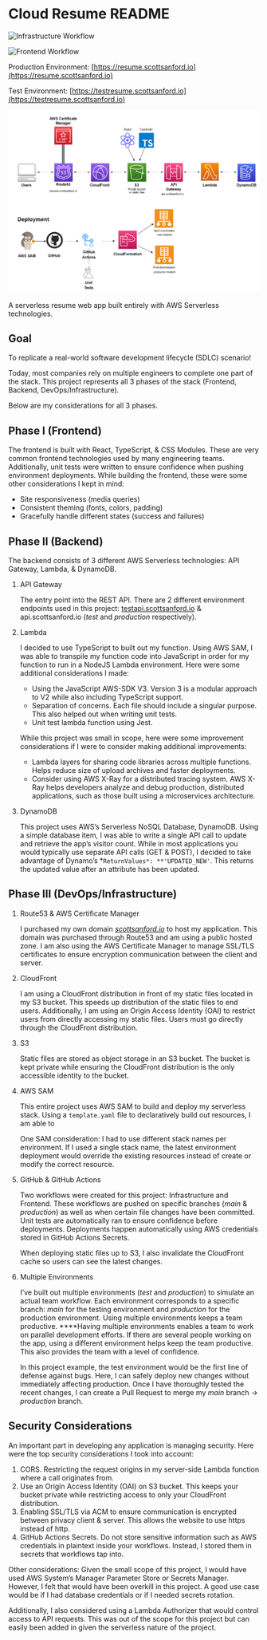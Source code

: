 # Cloud Resume README

![Infrastructure Workflow](https://github.com/ScottSanford/cloud-resume/actions/workflows/infra.yaml/badge.svg)

![Frontend Workflow](https://github.com/ScottSanford/cloud-resume/actions/workflows/frontend.yaml/badge.svg)

Production Environment: [https://resume.scottsanford.io](https://resume.scottsanford.io)

Test Environment: [https://testresume.scottsanford.io](https://testresume.scottsanford.io)

<p align="center">
  <img src="./cloud-resume-architecture.png" width="600"/>
</p>

A serverless resume web app built entirely with AWS Serverless technologies.

## Goal

To replicate a real-world software development lifecycle (SDLC) scenario!

Today, most companies rely on multiple engineers to complete one part of the stack. This project represents all 3 phases of the stack (Frontend, Backend, DevOps/Infrastructure).

Below are my considerations for all 3 phases.

## Phase I (Frontend)

The frontend is built with React, TypeScript, & CSS Modules. These are very common frontend technologies used by many engineering teams. Additionally, unit tests were written to ensure confidence when pushing environment deployments. While building the frontend, these were some other considerations I kept in mind:

- Site responsiveness (media queries)
- Consistent theming (fonts, colors, padding)
- Gracefully handle different states (success and failures)

## Phase II (Backend)

The backend consists of 3 different AWS Serverless technologies: API Gateway, Lambda, & DynamoDB.

1. API Gateway

    The entry point into the REST API. There are 2 different environment endpoints used in this project: [testapi.scottsanford.io](http://testapi.scottsanford.io) & api.scottsanford.io (*test* and *production* respectively).

2. Lambda

    I decided to use TypeScript to built out my function. Using AWS SAM, I was able to transpile my function code into JavaScript in order for my function to run in a NodeJS Lambda environment. Here were some additional considerations I made:

    - Using the JavaScript AWS-SDK V3. Version 3 is a modular approach to V2 while also including TypeScript support.
    - Separation of concerns. Each file should include a singular purpose. This also helped out when writing unit tests.
    - Unit test lambda function using Jest.

    While this project was small in scope, here were some improvement considerations if I were to consider making additional improvements:

    - Lambda layers for sharing code libraries across multiple functions. Helps reduce size of upload archives and faster deployments.
    - Consider using AWS X-Ray for a distributed tracing system. AWS X-Ray helps developers analyze and debug production, distributed applications, such as those built using a microservices architecture.
3. DynamoDB

    This project uses AWS’s Serverless NoSQL Database, DynamoDB. Using a simple database item, I was able to write a single API call to update and retrieve the app’s visitor count. While in most applications you would typically use separate API calls (GET & POST), I decided to take advantage of Dynamo’s *`ReturnValues*: **'UPDATED_NEW'`. This returns the updated value after an attribute has been updated.


## Phase III (DevOps/Infrastructure)

1. Route53 & AWS Certificate Manager

    I purchased my own domain *[scottsanford.io](http://scottsanford.io)* to host my application. This domain was purchased through Route53 and am using a public hosted zone. I am also using the AWS Certificate Manager to manage SSL/TLS certificates to ensure encryption communication between the client and server.

2. CloudFront

    I am using a CloudFront distribution in front of my static files located in my S3 bucket. This speeds up distribution of the static files to end users. Additionally, I am using an Origin Access Identity (OAI) to restrict users from directly accessing my static files. Users must go directly through the CloudFront distribution.

3. S3

    Static files are stored as object storage in an S3 bucket. The bucket is kept private while ensuring the CloudFront distribution is the only accessible identity to the bucket.

4. AWS SAM

    This entire project uses AWS SAM to build and deploy my serverless stack. Using a `template.yaml` file to declaratively build out resources, I am able to

    One SAM consideration: I had to use different stack names per environment. If I used a single stack name, the latest environment deployment would override the existing resources instead of create or modify the correct resource.

5. GitHub & GitHub Actions

    Two workflows were created for this project: Infrastructure and Frontend. These workflows are pushed on specific branches (*main* & *production*) as well as when certain file changes have been committed. Unit tests are automatically ran to ensure confidence before deployments. Deployments happen automatically using AWS credentials stored in GitHub Actions Secrets.

    When deploying static files up to S3, I also invalidate the CloudFront cache so users can see the latest changes.

6. Multiple Environments

    I’ve built out multiple environments (*test* and *production*) to simulate an actual team workflow. Each environment corresponds to a specific branch: *main* for the testing environment and *production* for the production environment. Using multiple environments keeps a team productive. ****Having multiple environments enables a team to work on parallel development efforts. If there are several people working on the app, using a different environment helps keep the team productive. This also provides the team with a level of confidence.

    In this project example, the test environment would be the first line of defense against bugs. Here, I can safely deploy new changes without immediately affecting production. Once I have thoroughly tested the recent changes, I can create a Pull Request to merge my *main* branch → *production* branch.


## Security Considerations

An important part in developing any application is managing security. Here were the top security considerations I took into account:

1. CORS. Restricting the request origins in my server-side Lambda function where a call originates from.
2. Use an Origin Access Identity (OAI) on S3 bucket. This keeps your bucket private while restricting access to only your CloudFront distribution.
3. Enabling SSL/TLS via ACM to ensure communication is encrypted between privacy client & server. This allows the website to use https instead of http.
4. GitHub Actions Secrets. Do not store sensitive information such as AWS credentials in plaintext inside your workflows. Instead, I stored them in secrets that workflows tap into.

Other considerations: Given the small scope of this project, I would have used AWS System’s Manager Parameter Store or Secrets Manager. However, I felt that would have been overkill in this project. A good use case would be if I had database credentials or if I needed secrets rotation.

Additionally, I also considered using a Lambda Authorizer that would control access to API requests. This was out of the scope for this project but can easily been added in given the serverless nature of the project.
